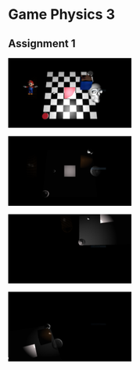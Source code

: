 <h1>Game Physics 3</h1>


<h2>Assignment 1</h2>

<img src="images/Capture.PNG" width="50%"></img> 


<img src="images/Capture-1.PNG" width="50%"></img> 


<img src="images/Capture-2.PNG" width="50%"></img> 


<img src="images/Capture-3.PNG" width="50%"></img> 
